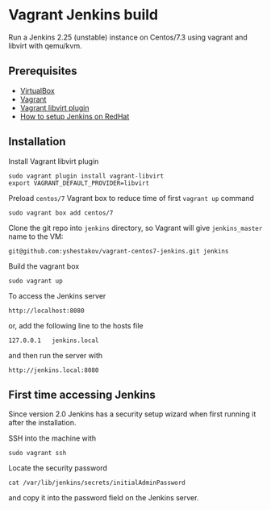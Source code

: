 # Vagrant Jenkins build

Run a Jenkins 2.25 (unstable) instance on Centos/7.3 using vagrant and libvirt with qemu/kvm.

## Prerequisites
* [VirtualBox](https://www.virtualbox.org/)
* [Vagrant](https://www.vagrantup.com/)
* [Vagrant libvirt plugin](https://github.com/vagrant-libvirt/vagrant-libvirt)
* [How to setup Jenkins on RedHat](https://wiki.jenkins.io/display/JENKINS/Installing+Jenkins+on+Red+Hat+distributions)

## Installation

Install Vagrant libvirt plugin
```
sudo vagrant plugin install vagrant-libvirt
export VAGRANT_DEFAULT_PROVIDER=libvirt
```

Preload `centos/7` Vagrant box to reduce time of first `vagrant up` command

```
sudo vagrant box add centos/7
```

Clone the git repo into `jenkins` directory, so Vagrant will give `jenkins_master` name to the VM:

```
git@github.com:yshestakov/vagrant-centos7-jenkins.git jenkins
```

Build the vagrant box

```
sudo vagrant up 
```

To access the Jenkins server

```
http://localhost:8080
```

or, add the following line to the hosts file

```
127.0.0.1   jenkins.local
```

and then run the server with

```
http://jenkins.local:8080
```

## First time accessing Jenkins
Since version 2.0 Jenkins has a security setup wizard when first running it after the installation.

SSH into the machine with

```
sudo vagrant ssh
```

Locate the security password

```
cat /var/lib/jenkins/secrets/initialAdminPassword
```

and copy it into the password field on the Jenkins server.
